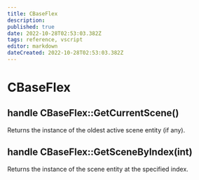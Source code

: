 ```yaml
---
title: CBaseFlex
description: 
published: true
date: 2022-10-28T02:53:03.382Z
tags: reference, vscript
editor: markdown
dateCreated: 2022-10-28T02:53:03.382Z
---
```


# CBaseFlex

## handle CBaseFlex::GetCurrentScene()

Returns the instance of the oldest active scene entity (if any).

## handle CBaseFlex::GetSceneByIndex(int)

Returns the instance of the scene entity at the specified index.